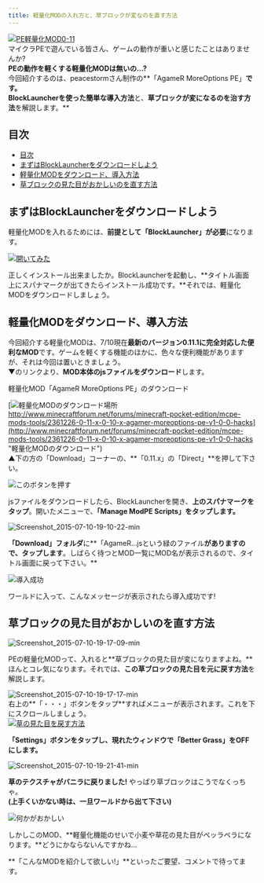 ```yaml
---
title: 軽量化MODの入れ方と、草ブロックが変なのを直す方法
---
```


[![PE軽量化MOD0-11](https://cdn-ak.f.st-hatena.com/images/fotolife/s/sasigume/20210208/20210208140857.png)](#5/8/5800bb1f.png "PE軽量化MOD0-11")  
マイクラPEで遊んでいる皆さん、ゲームの動作が重いと感じたことはありませんか?  
**PEの動作を軽くする軽量化MODは無いの…?**  
今回紹介するのは、peacestormさん制作の**「AgameR MoreOptions PE」**です。  
**BlockLauncherを使った**簡単な導入方法**と、**草ブロックが変になるのを治す方法**を解説します。**

## 目次

- [目次](#目次)
- [まずはBlockLauncherをダウンロードしよう](#まずはblocklauncherをダウンロードしよう)
- [軽量化MODをダウンロード、導入方法](#軽量化modをダウンロード導入方法)
- [草ブロックの見た目がおかしいのを直す方法](#草ブロックの見た目がおかしいのを直す方法)

## まずはBlockLauncherをダウンロードしよう

軽量化MODを入れるためには、**前提として「BlockLauncher」が必要**になります。

[![開いてみた](https://cdn-ak.f.st-hatena.com/images/fotolife/s/sasigume/20210208/20210208162758.png)](#d/c/dcff681c.png "インストール成功")

正しくインストール出来ましたか。BlockLauncherを起動し、**タイトル画面上にスパナマークが出てきたらインストール成功です。**それでは、軽量化MODをダウンロードしましょう。

## 軽量化MODをダウンロード、導入方法

今回紹介する軽量化MODは、7/10現在**最新のバージョン0.11.1に完全対応した便利なMOD**です。ゲームを軽くする機能のほかに、色々な便利機能がありますが、それは今回は置いときましょう。  
▼のリンクより、**MOD本体のjsファイルをダウンロード**します。

軽量化MOD「AgameR MoreOptions PE」のダウンロード

[![軽量化MODのダウンロード場所](https://cdn-ak.f.st-hatena.com/images/fotolife/s/sasigume/20210208/20210208130938.jpg)  
http://www.minecraftforum.net/forums/minecraft-pocket-edition/mcpe-mods-tools/2361226-0-11-x-0-10-x-agamer-moreoptions-pe-v1-0-0-hacks](http://www.minecraftforum.net/forums/minecraft-pocket-edition/mcpe-mods-tools/2361226-0-11-x-0-10-x-agamer-moreoptions-pe-v1-0-0-hacks "軽量化MODのダウンロード")  
▲下の方の「Download」コーナーの、**「0.11.x」の「Direct」**を押して下さい。

![このボタンを押す](https://cdn-ak.f.st-hatena.com/images/fotolife/s/sasigume/20210208/20210208164700.png)

jsファイルをダウンロードしたら、BlockLauncherを開き、**上のスパナマークをタップ**。開いたメニューで、**「Manage ModPE Scripts」をタップします。**

![Screenshot_2015-07-10-19-10-22-min](https://cdn-ak.f.st-hatena.com/images/fotolife/s/sasigume/20210208/20210208161318.png)

**「Download」フォルダ**に**「AgameR…jsという緑のファイル**がありますので、タップします**。しばらく待つとMOD一覧にMOD名が表示されるので、タイトル画面に戻って下さい。**

![導入成功](https://cdn-ak.f.st-hatena.com/images/fotolife/s/sasigume/20210208/20210208131616.png)

ワールドに入って、こんなメッセージが表示されたら導入成功です!

## 草ブロックの見た目がおかしいのを直す方法

![Screenshot_2015-07-10-19-17-09-min](https://cdn-ak.f.st-hatena.com/images/fotolife/s/sasigume/20210208/20210208140103.png)

PEの軽量化MODって、入れると**草ブロックの見た目が変になりますよね。**ほんとコレ気になります。それでは、**この草ブロックの見た目を元に戻す方法**を解説します。

![Screenshot_2015-07-10-19-17-17-min](https://cdn-ak.f.st-hatena.com/images/fotolife/s/sasigume/20210208/20210208154217.png)  
右上の**「・・・」ボタンをタップ**すればメニューが表示されます。これを下にスクロールしましょう。  
[![草の見た目を戻す方法](https://cdn-ak.f.st-hatena.com/images/fotolife/s/sasigume/20210208/20210208130823.png)](#1/6/16e5bb13.png "草の見た目を戻す方法")

**「Settings」**ボタンをタップし、**現れたウィンドウで**「Better Grass」をOFF**にします。**

![Screenshot_2015-07-10-19-21-41-min](https://cdn-ak.f.st-hatena.com/images/fotolife/s/sasigume/20210208/20210208141429.png)

**草のテクスチャがバニラに戻りました!** やっぱり草ブロックはこうでなくっちゃ。  
**(上手くいかない時は、一旦ワールドから出て下さい)**

![何かがおかしい](https://cdn-ak.f.st-hatena.com/images/fotolife/s/sasigume/20210208/20210208161359.png)

しかしこのMOD、**軽量化機能のせいで小麦や草花の見た目がペッラペラになります。**どうにかならないんですかね…

**「こんなMODを紹介して欲しい!」**といったご要望、コメントで待ってます。
